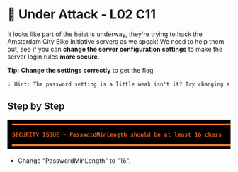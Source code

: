# 💯 Under Attack - L02 C11

It looks like part of the heist is underway, they're trying to hack the Amsterdam City Bike Initiative servers as we speak! We need to help them out, see if you can **change the server configuration settings** to make the server login rules **more secure**.

**Tip:** **Change the settings correctly** to get the flag.

```txt
💡 Hint: The password setting is a little weak isn't it? Try changing a setting to make it more secure.
```

## Step by Step

![image of it displaying the issue](/assets/underattack1.png)

- Change "PasswordMinLength" to "16".
